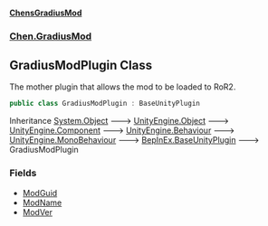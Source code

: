
#### [ChensGradiusMod](./index 'index')

### [Chen.GradiusMod](./neHTXX+yFsk1RpXqjkv9zg 'Chen.GradiusMod')

## GradiusModPlugin Class
The mother plugin that allows the mod to be loaded to RoR2.  
```csharp
public class GradiusModPlugin : BaseUnityPlugin
```
Inheritance [System.Object](https://docs.microsoft.com/en-us/dotnet/api/System.Object 'System.Object') &#129106; [UnityEngine.Object](https://docs.microsoft.com/en-us/dotnet/api/UnityEngine.Object 'UnityEngine.Object') &#129106; [UnityEngine.Component](https://docs.microsoft.com/en-us/dotnet/api/UnityEngine.Component 'UnityEngine.Component') &#129106; [UnityEngine.Behaviour](https://docs.microsoft.com/en-us/dotnet/api/UnityEngine.Behaviour 'UnityEngine.Behaviour') &#129106; [UnityEngine.MonoBehaviour](https://docs.microsoft.com/en-us/dotnet/api/UnityEngine.MonoBehaviour 'UnityEngine.MonoBehaviour') &#129106; [BepInEx.BaseUnityPlugin](https://docs.microsoft.com/en-us/dotnet/api/BepInEx.BaseUnityPlugin 'BepInEx.BaseUnityPlugin') &#129106; GradiusModPlugin  

### Fields
- [ModGuid](./roaksh2rNcHE6bLK0CuvIA 'Chen.GradiusMod.GradiusModPlugin.ModGuid')
- [ModName](./1MjGctnlhnBOsrQf6YA-ug 'Chen.GradiusMod.GradiusModPlugin.ModName')
- [ModVer](./yDRMfL2xbWHlc3pWQp24wQ 'Chen.GradiusMod.GradiusModPlugin.ModVer')
